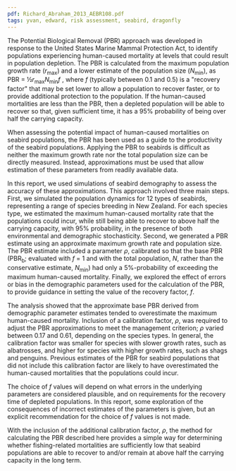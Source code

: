 ```yaml
---
pdf: Richard_Abraham_2013_AEBR108.pdf
tags: yvan, edward, risk assessment, seabird, dragonfly
---
```

The Potential Biological Removal (PBR) approach was developed in response to the United States
Marine Mammal Protection Act, to identify populations experiencing human-caused mortality at levels
that could result in population depletion. The PBR is calculated from the maximum population growth
rate (*r*<sub>max</sub>) and a lower estimate of the population size (*N*<sub>min</sub>), as PBR = &#189;*r*<sub>max</sub>*N*<sub>min</sub>*f* , where *f* (typically
between 0.1 and 0.5) is a "recovery factor" that may be set lower to allow a population to recover faster, or
to provide additional protection to the population. If the human-caused mortalities are less than the PBR,
then a depleted population will be able to recover so that, given sufficient time, it has a 95% probability
of being over half the carrying capacity.

When assessing the potential impact of human-caused mortalities on seabird populations, the PBR has
been used as a guide to the productivity of the seabird populations. Applying the PBR to seabirds is
difficult as neither the maximum growth rate nor the total population size can be directly measured.
Instead, approximations must be used that allow estimation of these parameters from readily available
data.

In this report, we used simulations of seabird demography to assess the accuracy of these approximations.
This approach involved three main steps. First, we simulated the population dynamics for 12 types of
seabirds, representing a range of species breeding in New Zealand. For each species type, we estimated
the maximum human-caused mortality rate that the populations could incur, while still being able to
recover to above half the carrying capacity, with 95% probability, in the presence of both environmental
and demographic stochasticity. Second, we generated a PBR estimate using an approximate maximum
growth rate and population size. The PBR estimate included a parameter *&#961;*, calibrated so that the
base PBR (PBR<sub>b</sub>; evaluated with *f* = 1 and with the total population, *N*, rather than the conservative
estimate, *N*<sub>min</sub>) had only a 5%-probability of exceeding the maximum human-caused mortality. Finally,
we explored the effect of errors or bias in the demographic parameters used for the calculation of the
PBR, to provide guidance in setting the value of the recovery factor, *f*.

The analysis showed that the approximate base PBR derived from demographic parameter estimates
tended to overestimate the maximum human-caused mortality. Inclusion of a calibration factor, *&#961;*, was
required to adjust the PBR approximations to meet the management criterion; *&#961;* varied between 0.17
and 0.61, depending on the species types. In general, the calibration factor was smaller for species with
slower growth rates, such as albatrosses, and higher for species with higher growth rates, such as shags
and penguins. Previous estimates of the PBR for seabird populations that did not include this calibration
factor are likely to have overestimated the human-caused mortalities that the populations could incur.

The choice of *f* values will depend on what errors in the underlying parameters are considered plausible,
and on requirements for the recovery time of depleted populations. In this report, some exploration of
the consequences of incorrect estimates of the parameters is given, but an explicit recommendation for
the choice of *f* values is not made.

With the inclusion of the additional calibration factor, *&#961;*, the method for calculating the PBR described
here provides a simple way for determining whether fishing-related mortalities are sufficiently low that
seabird populations are able to recover to and/or remain at above half the carrying capacity in the long
term.
